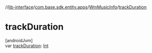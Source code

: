 //[lib-interface](../../../index.md)/[com.base.sdk.entity.apps](../index.md)/[WmMusicInfo](index.md)/[trackDuration](track-duration.md)

# trackDuration

[androidJvm]\
var [trackDuration](track-duration.md): [Int](https://kotlinlang.org/api/latest/jvm/stdlib/kotlin/-int/index.html)
